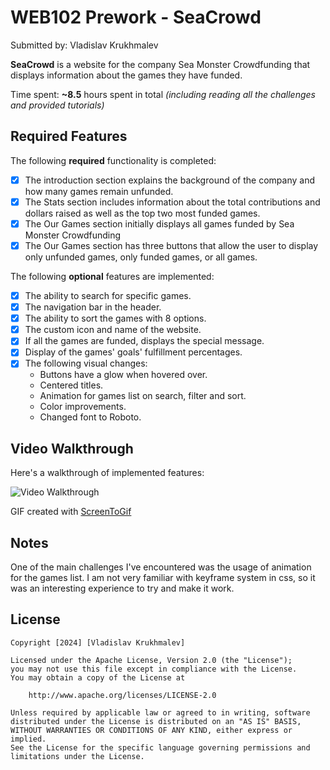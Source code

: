 # WEB102 Prework - SeaCrowd

Submitted by: Vladislav Krukhmalev

**SeaCrowd** is a website for the company Sea Monster Crowdfunding that displays information about the games they have funded.

Time spent: **~8.5** hours spent in total _(including reading all the challenges and provided tutorials)_

## Required Features

The following **required** functionality is completed:

* [x] The introduction section explains the background of the company and how many games remain unfunded.
* [x] The Stats section includes information about the total contributions and dollars raised as well as the top two most funded games.
* [x] The Our Games section initially displays all games funded by Sea Monster Crowdfunding
* [x] The Our Games section has three buttons that allow the user to display only unfunded games, only funded games, or all games.

The following **optional** features are implemented:

* [x] The ability to search for specific games.
* [x] The navigation bar in the header.
* [x] The ability to sort the games with 8 options.
* [x] The custom icon and name of the website.
* [x] If all the games are funded, displays the special message.
* [x] Display of the games' goals' fulfillment percentages.
* [x] The following visual changes:
    * Buttons have a glow when hovered over.
    * Centered titles.
    * Animation for games list on search, filter and sort.
    * Color improvements.
    * Changed font to Roboto.

## Video Walkthrough

Here's a walkthrough of implemented features:

<img src='http://i.imgur.com/link/to/your/gif/file.gif' title='Video Walkthrough' width='' alt='Video Walkthrough' />

<!-- Replace this with whatever GIF tool you used! -->
GIF created with [ScreenToGif](https://www.screentogif.com/)
<!-- Recommended tools:
[Kap](https://getkap.co/) for macOS
[ScreenToGif](https://www.screentogif.com/) for Windows
[peek](https://github.com/phw/peek) for Linux. -->

## Notes

One of the main challenges I've encountered was the usage of animation for the games list.
I am not very familiar with keyframe system in css, so it was an interesting experience to try and make it work.

## License

    Copyright [2024] [Vladislav Krukhmalev]

    Licensed under the Apache License, Version 2.0 (the "License");
    you may not use this file except in compliance with the License.
    You may obtain a copy of the License at

        http://www.apache.org/licenses/LICENSE-2.0

    Unless required by applicable law or agreed to in writing, software
    distributed under the License is distributed on an "AS IS" BASIS,
    WITHOUT WARRANTIES OR CONDITIONS OF ANY KIND, either express or implied.
    See the License for the specific language governing permissions and
    limitations under the License.
